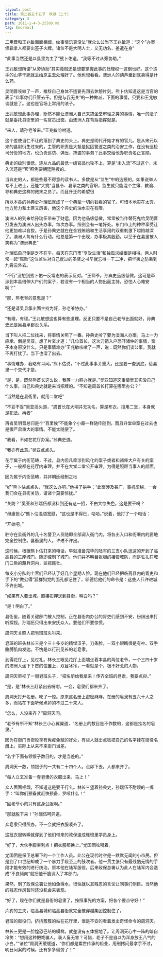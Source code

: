 ```yaml
---
layout: post
title: 第二百五十五节　秋赋（二十）
category: 3
path: 2011-1-4-3-25500.md
tag: [normal]
---
```


二用晋和王兆敏面面相觑，纹事情汛真没法“就众么公当下王兆敏道：“这个”办案侦辑拿人都要出签子火牌，诸位不是大明人士，又无功名、差遣在身”

“此事当然还是以县里为主了”熊卜佑道，“我等不过从旁协助。”

王兆敏想所谓“从旁协助”其实竟贼还是想要掌握此事的处理权一这倒也好。这个烫手的山芋干脆就丢给原主去处理好了。他也想看看。澳洲人的葫芦里到底卖得是什么药。

吴明晋咳嗽了一声，推辞自己身体不适要先回去休憩片刻。熊卜估知道这是当官的表示“此事你们只管去干。但是与我无关”的一种做派，下面的事情，只要和王兆敏谈就是了。这也是官场上常用的法子。

王兆敏想此事办理，断然不能让澳洲人自己来搞坐堂审理之类的事情，唯一的法子就是委托县衙里的一名官员出面。由澳洲人在背后指挥就是。

“来人，请孙老爷来。”王兆敏吩咐道。

这个差使当仁不让的落到了典史的头上。典史是明代开始才有的官儿。是从宋元以来的县尉衍生过来的，主管的职责是大抵是狱囚警逻之类的治安工作，在没有巡检司分管的地方，也负责巡防、弹压、捕盗的事务？此事交给他办职责名正言顺。

典史的级别很低，连从九品的最低一级官品也轮不上，算是“未入流”不过这个，未入流还是“官”照例要朝廷除授的。

当典史的人，都是些最不得意的读书人。多数是从“监生”中的选授的。如果说举人考不上进士，还能“大挑”当县令、县承之类的官职，监生就只能混个主簿、教谕、导和典史这样的微末之员了。而且升迁的希望很

所以本县的孙典史孙瑞伍就成了一个典型一切向钱看的官了。可惜本地实在太穷，地方势力和土匪又厉害，他这个典史的油水实在有限。

澳洲人的到来给孙瑞伍带来了财运。因为他品级低微，常常被当作替死鬼给吴明晋打发去为澳洲人出头办事。每次办事。照例会有一笔好处。东门市上的种种享受让他更加难以自拔。于是孙典史就在在金钱贿赔和生活享用的双重刺激下越陷越深了。澳洲人每有什么行动，他总是第一个出现，办事极其殷勤。以至于在县里被人笑称为“澳洲典史”

孙瑞伍自己倒是乏不在乎。每天在东门市“享受生活”和独孤求婚很是相得。两人时常一起“腐败”这位监生对自己度过的圣贤之书早就忘得一干二净，把华夷之防丢到九霄云外去。

“不行”没想到熊卜佑一反常态的表示反对。“王师爷。孙典史品级低微，这可是牵涉到本县借伸大户们的案子，若没有一个相当的人物出面主持，恐怕人心难安啊？”

“那，熊老爷的意思是？”

“还是请吴县承出面主持为好，孙老爷协办。”

“有理，有理。”王兆敏想这也算有些道理。反正只要不是自己老爷出面就好，孙典史还是吴县承都没关系。

当下叫人把二位找来，将事情关照了一番。孙典史听了要为澳洲人办案。马上一力应承，倒是吴亚，想了片亥才道：“几位首长，这次刀箭入户恐吓诸仲的事情，案子本身原没什么，只是事情难办”王兆敏咳嗽了一声，说：既然你们谈公事，我就不再打扰了。当下也溜了出去。

“事情难办，我略有耳闻。”熊卜估说，“不过此事事关重大。还是要一查到底，给县里一个交代才是。

“是，是，既然熊首长这么说，我等一力照办就是。”吴亚知道这事情里其实没自己什么事，自己和典史就是来当招牌的。“不知道周首长打算在哪里办公？”

“当然是在县衙里，就用二堂吧”

“不妥不妥”吴亚摇头道，“周首长在大明并无功名，算是布衣，擅用二堂，本身就是犯法。再者”

再者吴明晋总归是个“百里候”不能象个小厮一样随传随到。而且升堂审案在过去也是很严肃重大的事情。不能太随便了。

“我看，不如在花厅办案。”孙典史道。

“我亦有此意。”吴亚点点头。

花厅属于内衙范畴，不过。县内但凡牵涉到风化的案子或者和诸伸大户有关的案子，一般都在花厅内审理，并不在大堂二堂公开审理。为得是照顾当事人的颜面。

因为属于内衙范畴，并非朝廷经制之地

“好”熊卜估点点头，“就这么办吧。”他拱了拱手：“此案涉及甚广，事机须秘，一会我们会在县衙关防，请诸个莫要惊扰。”

“关防？”吴亚和孙瑞伍都没料到还有这一招，不由大惊失色。这是要干吗？

“母庸担心”熊卜估温语宽慰，“这也是不得已，哈哈。”说着，他打了一个电话：

“开始吧。”

驻守在县衙外的几十名警卫人员随即全部调入衙门内，将各出入口和衙署内的要地完全控制住。县衙里的人，许进不许出。

这时候，根据熊卜估打来的电话，早就准备完毕的陆军的三支小队迅速的开到了临高县的三座城门。随即控制了城门。他们并不明目张胆的接管城防，而是驻扎在城门口后的藏兵洞内，监视民壮。

每支小分队的士官们已经认了好几个星期人脸。现在他们已经把临高县内的胥吏和手下的“做公得”狐群狗党的面孔都记住了，邬德给他们的命令是：这些人只许进城不许出城。

“如果有人要出城，直接扣押送到县衙，明白吗？”

“是！明白了。”

县衙里，随着关键部门被人控制，正在县衙内办公的胥吏们感到不安，纷纷出来打听探视。孙瑞伍只得出来安抚众人，要他们不要惊慌。

周洞天关照人把皂班班头叫来。

皂班的班头林长三是个三十多岁的精悍汉子，刀条脸，一双小眼睛很是有神。双手胳膊肌肉发达。不愧是以行刑见长的老皂隶。

到得花厅上，见过礼。林长三眼见花厅上面端坐着本县的两位老爷，一个三四十岁的澳洲人坐下下首的位置上，双目冰冷，一看就是个，极不好惹的人物。

周洞天审视了一眼皂班头子，“把名册给我拿来！传齐全班的皂隶，我要点卯。”

“是，是”林长三赶紧出去吩咐。一会，皂隶们都来齐了。

周洞天打开名册，吃了一惊。原来这名册上密密麻麻，在册的皂隶有五六十人之多，而站在下面听候点卯的不过二十来人。

“怎么，人没来齐？”周洞天问。

“老爷有所不知”林长三小心翼翼道，“名册上的数目是不作数的，这都是挂名的皂隶。”

因为在衙门当衙役享有免疫免赋的好处，有些人就出点钱把自己的名字挂在衙役名册上，实际上从来不来衙门当差。

“名字下面有领银子数目的，才是当差的。”

周洞天一数，领银子的一共有二十四个人。点卯下去，人都来齐了。

“每人立玄准备一套皂隶的衣服出来。马上！”

众人面面相觑，不知道这是要干行么。林长三望着孙典史，孙瑞伍不耐烦的一挥手：“叫你们预备就赶快预备，罗嗦什么！”

“回老爷小的只有这身公服啊。”

“那就脱下来！”孙瑞伍呵异道。

众皂隶只得照办，不一会就把衣服凑齐了。

这批衣服转瞬就穿到了他们带来的政保速成练班里学员身上。

“好了，大伙手脚麻利点！把衣服都换上。”尤国团吆喝着。

尤国团是保卫总署下的一个工作人员。此公在现代时空是一默默无闻的小市民。但是到了口世纪却成了一个暴力手段至上的鼓吹者。他一贯主张只有最残酷无情的手段才能有效的进行统治。原本他在陆军服役，后来政保总署认为此人在陆军内会造成“不良倾向”就把他干脆调入了本部门。

果然，到了政保总署让他如鱼得水。很快就以其残忍的言论让同事们侧目。当然他的残忍作风暂时还没机会来表现。

“好了，现在你们就是县衙的皂隶了，按照事先的方案，把各个要点守好！”

片亥的工夫，临高县城和临高县衙就完全被穿越集团控制住了。

皂班的衙役们，挤挤簇簇的站在花厅里，很是不安的看着发出奇怪命令的周洞天。

林长三更是一脸惶恐巴结的模样。就差没有五体投地了。让周洞天心中一阵的暗自冷笑：“想用这种把戏骗人，装人畜无害？可惜，老子不是自以为浑身放王八气的小白。”“诸位”周洞天缓缓道，“你们都是累世传承的祖业，用刑拷问最拿手不过，明日问案的时候，还有多多偏劳了！”